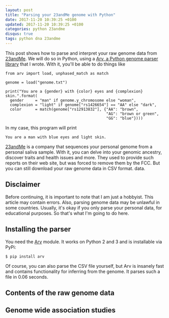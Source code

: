 ```yaml
---
layout: post
title: "Parsing your 23andMe genome with Python"
date: 2017-11-20 10:39:25 +0100
updated: 2017-11-20 10:39:25 +0100
categories: python 23andme
disqus: true
tags: python dna 23andme
---
```


This post shows how to parse and interpret your raw genome data from
[23andMe][23andme]. We will do so in Python, using a [Arv, a Python genome parser
library][arv] that I wrote. With it, you'll be able to do things
like

    from arv import load, unphased_match as match

    genome = load("genome.txt")

    print("You are a {gender} with {color} eyes and {complexion} skin.".format(
      gender     = "man" if genome.y_chromosome else "woman",
      complexion = "light" if genome["rs1426654"] == "AA" else "dark",
      color      = match(genome["rs12913832"], {"AA": "brown",
                                                "AG": "brown or green",
                                                "GG": "blue"})))

In my case, this program will print

    You are a man with blue eyes and light skin.

[23andMe][23andme] is a company that sequences your personal genome from a
personal saliva sample. With it, you can delve into your genomic ancestry,
discover traits and health issues and more. They used to provide such reports
on their web site, but was forced to remove them by the FCC. But you can still
download your raw genome data in CSV format.
data.

Disclaimer
----------

Before continuing, it is important to note that I am just a hobbyist. This
article may contain errors. Also, parsing genome data may be unlawful in some
countries. Usually, it's okay if you only parse your personal data, for
educational purposes. So that's what I'm going to do here.

Installing the parser
---------------------

You need the [Arv][arv] module. It works on Python 2 and 3 and is installable
via PyPi:

    $ pip install arv

Of course, you can also parse the CSV file yourself, but Arv is insanely fast
and contains functionality for inferring from the genome.
It parses such a file in 0.06 seconds.

Contents of the raw genome data
-------------------------------

Genome wide association studies
-------------------------------



[23andme]: https://www.23andme.com
[arv]: https://github.com/cslarsen/arv
